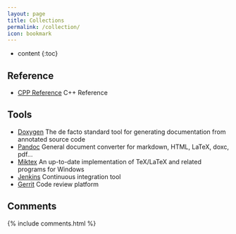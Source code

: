 ```yaml
---
layout: page
title: Collections
permalink: /collection/
icon: bookmark
---
```


* content
{:toc}

## Reference

* [CPP Reference](http://en.cppreference.com/w/)
    C++ Reference

## Tools
* [Doxygen](http://www.stack.nl/~dimitri/doxygen/)
    The de facto standard tool for generating documentation from annotated source code
* [Pandoc](http://pandoc.org/)
    General document converter for markdown, HTML, LaTeX, doxc, pdf...
* [Miktex](http://miktex.org/)
    An up-to-date implementation of TeX/LaTeX and related programs for Windows
* [Jenkins](https://jenkins.io/)
    Continuous integration tool
* [Gerrit](https://www.gerritcodereview.com/)
    Code review platform

## Comments

{% include comments.html %}
